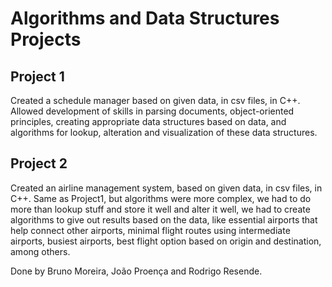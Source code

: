 # Algorithms and Data Structures Projects

## Project 1
Created a schedule manager based on given data, in csv files, in C++. Allowed development of skills in parsing documents, object-oriented principles, creating appropriate data structures based on data, and algorithms for lookup, alteration and visualization of these data structures.

## Project 2
Created an airline management system, based on given data, in csv files, in C++. Same as Project1, but algorithms were more complex, we had to do more than lookup stuff and store it well and alter it well, we had to create algorithms to give out results based on the data, like essential airports that help connect other airports, minimal flight routes using intermediate airports, busiest airports, best flight option based on origin and destination, among others.

Done by Bruno Moreira, João Proença and Rodrigo Resende.